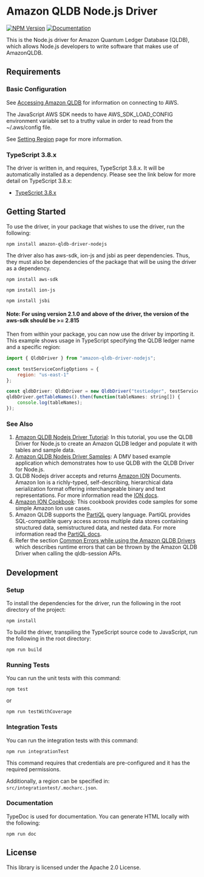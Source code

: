 # Amazon QLDB Node.js Driver

[![NPM Version](https://img.shields.io/badge/npm-v2.1.1-green)](https://www.npmjs.com/package/amazon-qldb-driver-nodejs)  [![Documentation](https://img.shields.io/badge/docs-api-green.svg)](https://docs.aws.amazon.com/qldb/latest/developerguide/getting-started.nodejs.html)

This is the Node.js driver for Amazon Quantum Ledger Database (QLDB), which allows Node.js developers to write software that makes use of AmazonQLDB.

## Requirements

### Basic Configuration

See [Accessing Amazon QLDB](https://docs.aws.amazon.com/qldb/latest/developerguide/accessing.html) for information on connecting to AWS.

The JavaScript AWS SDK needs to have AWS_SDK_LOAD_CONFIG environment variable set to a truthy value in order to read
from the ~/.aws/config file.

See [Setting Region](https://docs.aws.amazon.com/sdk-for-javascript/v2/developer-guide/setting-region.html) page for more information.

### TypeScript 3.8.x

The driver is written in, and requires, TypeScript 3.8.x. It will be automatically installed as a dependency. 
Please see the link below for more detail on TypeScript 3.8.x:

* [TypeScript 3.8.x](https://www.npmjs.com/package/typescript)



## Getting Started

To use the driver, in your package that wishes to use the driver, run the following:

```npm install amazon-qldb-driver-nodejs```

The driver also has aws-sdk, ion-js and jsbi as peer dependencies. Thus, they must also be dependencies of the package that will be using the driver as a dependency.

```npm install aws-sdk```

```npm install ion-js```

```npm install jsbi```

#### Note: For using version 2.1.0 and above of the driver, the version of the aws-sdk should be >= 2.815

Then from within your package, you can now use the driver by importing it. This example shows usage in TypeScript specifying the QLDB ledger name and a specific region:

```javascript
import { QldbDriver } from "amazon-qldb-driver-nodejs";

const testServiceConfigOptions = {
    region: "us-east-1"
};

const qldbDriver: QldbDriver = new QldbDriver("testLedger", testServiceConfigOptions);
qldbDriver.getTableNames().then(function(tableNames: string[]) {
    console.log(tableNames);
});
```

### See Also

1. [Amazon QLDB Nodejs Driver Tutorial](https://docs.aws.amazon.com/qldb/latest/developerguide/getting-started.nodejs.html): In this tutorial, you use the QLDB Driver for Node.js to create an Amazon QLDB ledger and populate it with tables and sample data.
2. [Amazon QLDB Nodejs Driver Samples](https://github.com/aws-samples/amazon-qldb-dmv-sample-nodejs): A DMV based example application which demonstrates how to use QLDB with the QLDB Driver for Node.js.
3. QLDB Nodejs driver accepts and returns [Amazon ION](http://amzn.github.io/ion-docs/) Documents. Amazon Ion is a richly-typed, self-describing, hierarchical data serialization format offering interchangeable binary and text representations. For more information read the [ION docs](http://amzn.github.io/ion-docs/docs.html).
4. [Amazon ION Cookbook](http://amzn.github.io/ion-docs/guides/cookbook.html): This cookbook provides code samples for some simple Amazon Ion use cases.
5. Amazon QLDB supports the [PartiQL](https://partiql.org/) query language. PartiQL provides SQL-compatible query access across multiple data stores containing structured data, semistructured data, and nested data. For more information read the [PartiQL docs](https://partiql.org/docs.html).
6. Refer the section [Common Errors while using the Amazon QLDB Drivers](https://docs.aws.amazon.com/qldb/latest/developerguide/driver-errors.html) which describes runtime errors that can be thrown by the Amazon QLDB Driver when calling the qldb-session APIs.


## Development

### Setup

To install the dependencies for the driver, run the following in the root directory of the project:

```npm install```

To build the driver, transpiling the TypeScript source code to JavaScript, run the following in the root directory:

```npm run build```

### Running Tests

You can run the unit tests with this command:

```npm test```

or

```npm run testWithCoverage```

### Integration Tests

You can run the integration tests with this command:

```npm run integrationTest```

This command requires that credentials are pre-configured and it has the required permissions.

Additionally, a region can be specified in: `src/integrationtest/.mocharc.json`.

### Documentation 

TypeDoc is used for documentation. You can generate HTML locally with the following:

```npm run doc```

## License

This library is licensed under the Apache 2.0 License.
